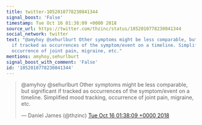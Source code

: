 ```yaml
---
title: twitter-1052010778230841344
signal_boost: 'False'
timestamp: Tue Oct 16 01:38:09 +0000 2018
source_url: https://twitter.com/thzinc/status/1052010778230841344
social_network: twitter
text: "@amyhoy @sehurlburt Other symptoms might be less comparable, but significant
  if tracked as occurrences of the symptom/event on a timeline. Simplified mood tracking,
  occurrence of joint pain, migraine, etc."
mentions: amyhoy,sehurlburt
signal_boost_with_comment: 'False'
id: '1052010778230841344'
---
```


<blockquote class="twitter-tweet"><p lang="en" dir="ltr">@amyhoy @sehurlburt Other symptoms might be less comparable, but significant if tracked as occurrences of the symptom/event on a timeline. Simplified mood tracking, occurrence of joint pain, migraine, etc.</p>&mdash; Daniel James (@thzinc) <a href="https://twitter.com/thzinc/status/1052010778230841344">Tue Oct 16 01:38:09 +0000 2018</a></blockquote> <script async src="https://platform.twitter.com/widgets.js" charset="utf-8"></script>
